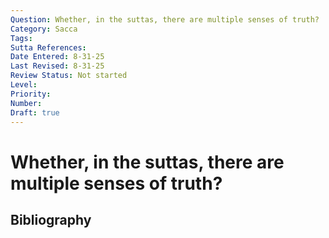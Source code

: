 ```yaml
---
Question: Whether, in the suttas, there are multiple senses of truth?
Category: Sacca
Tags: 
Sutta References: 
Date Entered: 8-31-25
Last Revised: 8-31-25
Review Status: Not started
Level: 
Priority: 
Number: 
Draft: true
---
```


# Whether, in the suttas, there are multiple senses of truth?

## Bibliography

<!-- 

Notes:



 -->